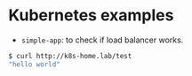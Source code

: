 # Kubernetes examples

- `simple-app`: to check if load balancer works.

```sh
$ curl http://k8s-home.lab/test
"hello world"
```
